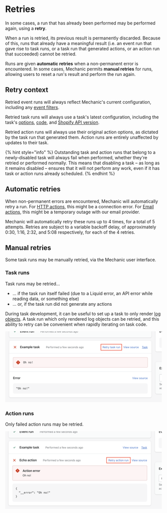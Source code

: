 # Retries

In some cases, a run that has already been performed may be performed again, using a **retry**.

When a run is retried, its previous result is permanently discarded. Because of this, runs that already have a meaningful result (i.e. an event run that gave rise to task runs, or a task run that generated actions, or an action run that succeeded) cannot be retried.

Runs are given **automatic retries** when a non-permanent error is encountered. In some cases, Mechanic permits **manual retries** for runs, allowing users to reset a run's result and perform the run again.

## Retry context

Retried event runs will always reflect Mechanic's current configuration, including any [event filters](../../platform/events/filters.md).

Retried task runs will always use a task's latest configuration, including the task's [options](../tasks/options/), [code](../tasks/code/), and [Shopify API version](../tasks/shopify-api-version.md).

Retried action runs will always use their original action options, as dictated by the task run that generated them. Action runs are entirely unaffected by updates to their task.

{% hint style="info" %}
Outstanding task and action runs that belong to a newly-disabled task will always fail when performed, whether they're retried or performed normally. This means that disabling a task – as long as it remains disabled – ensures that it will not perform any work, even if it has task or action runs already scheduled.
{% endhint %}

## Automatic retries

When non-permanent errors are encountered, Mechanic will automatically retry a run. For [HTTP actions](../actions/http.md), this might be a connection error. For [Email actions](../actions/email.md), this might be a temporary outage with our email provider.

Mechanic will automatically retry these runs up to 4 times, for a total of 5 attempts. Retries are subject to a variable backoff delay, of approximately 0:30, 1:16, 2:32, and 5:08 respectively, for each of the 4 retries.

## Manual retries

Some task runs may be manually retried, via the Mechanic user interface.

### Task runs

Task runs may be retried...

* ... if the task run itself failed (due to a Liquid error, an API error while reading data, or something else)
* ... or, if the task run did not generate any actions

During task development, it can be useful to set up a task to only render [log objects](../tasks/code/log-objects.md). A task run which only rendered log objects can be retried, and this ability to retry can be convenient when rapidly iterating on task code.

![This example was generated from a task whose code contained only a \{% error "Oh no!" %\} tag.](<../../.gitbook/assets/Screen Shot 2022-05-05 at 3.53.35 PM.png>)

### Action runs

Only failed action runs may be retried.

![This example was generated from a task whose code contained only a \{% action "echo", \_\_error: "Oh no!" %\} tag.](<../../.gitbook/assets/Screen Shot 2022-05-05 at 3.55.10 PM.png>)
